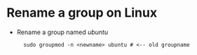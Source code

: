 # Rename a group on Linux

- Rename a group named *ubuntu*

        sudo groupmod -n <newname> ubuntu # <-- old groupname